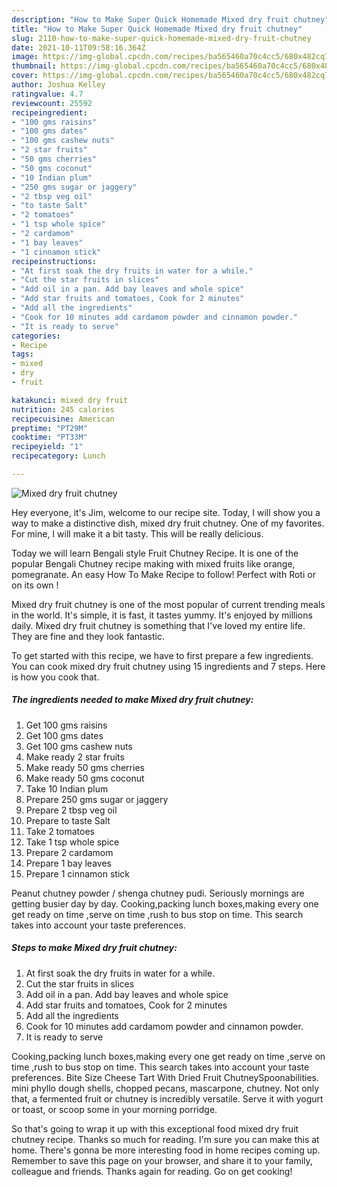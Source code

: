 ```yaml
---
description: "How to Make Super Quick Homemade Mixed dry fruit chutney"
title: "How to Make Super Quick Homemade Mixed dry fruit chutney"
slug: 2110-how-to-make-super-quick-homemade-mixed-dry-fruit-chutney
date: 2021-10-11T09:58:16.364Z
image: https://img-global.cpcdn.com/recipes/ba565460a70c4cc5/680x482cq70/mixed-dry-fruit-chutney-recipe-main-photo.jpg
thumbnail: https://img-global.cpcdn.com/recipes/ba565460a70c4cc5/680x482cq70/mixed-dry-fruit-chutney-recipe-main-photo.jpg
cover: https://img-global.cpcdn.com/recipes/ba565460a70c4cc5/680x482cq70/mixed-dry-fruit-chutney-recipe-main-photo.jpg
author: Joshua Kelley
ratingvalue: 4.7
reviewcount: 25592
recipeingredient:
- "100 gms raisins"
- "100 gms dates"
- "100 gms cashew nuts"
- "2 star fruits"
- "50 gms cherries"
- "50 gms coconut"
- "10 Indian plum"
- "250 gms sugar or jaggery"
- "2 tbsp veg oil"
- "to taste Salt"
- "2 tomatoes"
- "1 tsp whole spice"
- "2 cardamom"
- "1 bay leaves"
- "1 cinnamon stick"
recipeinstructions:
- "At first soak the dry fruits in water for a while."
- "Cut the star fruits in slices"
- "Add oil in a pan. Add bay leaves and whole spice"
- "Add star fruits and tomatoes, Cook for 2 minutes"
- "Add all the ingredients"
- "Cook for 10 minutes add cardamom powder and cinnamon powder."
- "It is ready to serve"
categories:
- Recipe
tags:
- mixed
- dry
- fruit

katakunci: mixed dry fruit 
nutrition: 245 calories
recipecuisine: American
preptime: "PT29M"
cooktime: "PT33M"
recipeyield: "1"
recipecategory: Lunch

---
```



![Mixed dry fruit chutney](https://img-global.cpcdn.com/recipes/ba565460a70c4cc5/680x482cq70/mixed-dry-fruit-chutney-recipe-main-photo.jpg)

Hey everyone, it's Jim, welcome to our recipe site. Today, I will show you a way to make a distinctive dish, mixed dry fruit chutney. One of my favorites. For mine, I will make it a bit tasty. This will be really delicious.

Today we will learn Bengali style Fruit Chutney Recipe. It is one of the popular Bengali Chutney recipe making with mixed fruits like orange, pomegranate. An easy How To Make Recipe to follow! Perfect with Roti or on its own !

Mixed dry fruit chutney is one of the most popular of current trending meals in the world. It's simple, it is fast, it tastes yummy. It's enjoyed by millions daily. Mixed dry fruit chutney is something that I've loved my entire life. They are fine and they look fantastic.


To get started with this recipe, we have to first prepare a few ingredients. You can cook mixed dry fruit chutney using 15 ingredients and 7 steps. Here is how you cook that.

<!--inarticleads1-->

##### The ingredients needed to make Mixed dry fruit chutney:

1. Get 100 gms raisins
1. Get 100 gms dates
1. Get 100 gms cashew nuts
1. Make ready 2 star fruits
1. Make ready 50 gms cherries
1. Make ready 50 gms coconut
1. Take 10 Indian plum
1. Prepare 250 gms sugar or jaggery
1. Prepare 2 tbsp veg oil
1. Prepare to taste Salt
1. Take 2 tomatoes
1. Take 1 tsp whole spice
1. Prepare 2 cardamom
1. Prepare 1 bay leaves
1. Prepare 1 cinnamon stick


Peanut chutney powder / shenga chutney pudi. Seriously mornings are getting busier day by day. Cooking,packing lunch boxes,making every one get ready on time ,serve on time ,rush to bus stop on time. This search takes into account your taste preferences. 

<!--inarticleads2-->

##### Steps to make Mixed dry fruit chutney:

1. At first soak the dry fruits in water for a while.
1. Cut the star fruits in slices
1. Add oil in a pan. Add bay leaves and whole spice
1. Add star fruits and tomatoes, Cook for 2 minutes
1. Add all the ingredients
1. Cook for 10 minutes add cardamom powder and cinnamon powder.
1. It is ready to serve


Cooking,packing lunch boxes,making every one get ready on time ,serve on time ,rush to bus stop on time. This search takes into account your taste preferences. Bite Size Cheese Tart With Dried Fruit ChutneySpoonabilities. mini phyllo dough shells, chopped pecans, mascarpone, chutney. Not only that, a fermented fruit or chutney is incredibly versatile. Serve it with yogurt or toast, or scoop some in your morning porridge. 

So that's going to wrap it up with this exceptional food mixed dry fruit chutney recipe. Thanks so much for reading. I'm sure you can make this at home. There's gonna be more interesting food in home recipes coming up. Remember to save this page on your browser, and share it to your family, colleague and friends. Thanks again for reading. Go on get cooking!
